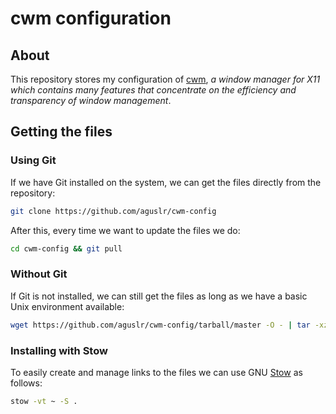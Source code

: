 # cwm configuration

## About

This repository stores my configuration of [cwm][], *a window manager for X11
which contains many features that concentrate on the efficiency and transparency
of window management*.

## Getting the files

### Using Git

If we have Git installed on the system, we can get the files directly from the
repository:

```sh
git clone https://github.com/aguslr/cwm-config
```

After this, every time we want to update the files we do:

```sh
cd cwm-config && git pull
```

### Without Git

If Git is not installed, we can still get the files as long as we have a basic
Unix environment available:

```sh
wget https://github.com/aguslr/cwm-config/tarball/master -O - | tar -xzv --strip-components 1 --exclude={README.md}
```

### Installing with Stow

To easily create and manage links to the files we can use GNU [Stow][] as
follows:

```sh
stow -vt ~ -S .
```

[cwm]: https://github.com/chneukirchen/cwm
[stow]: https://www.gnu.org/software/stow/
